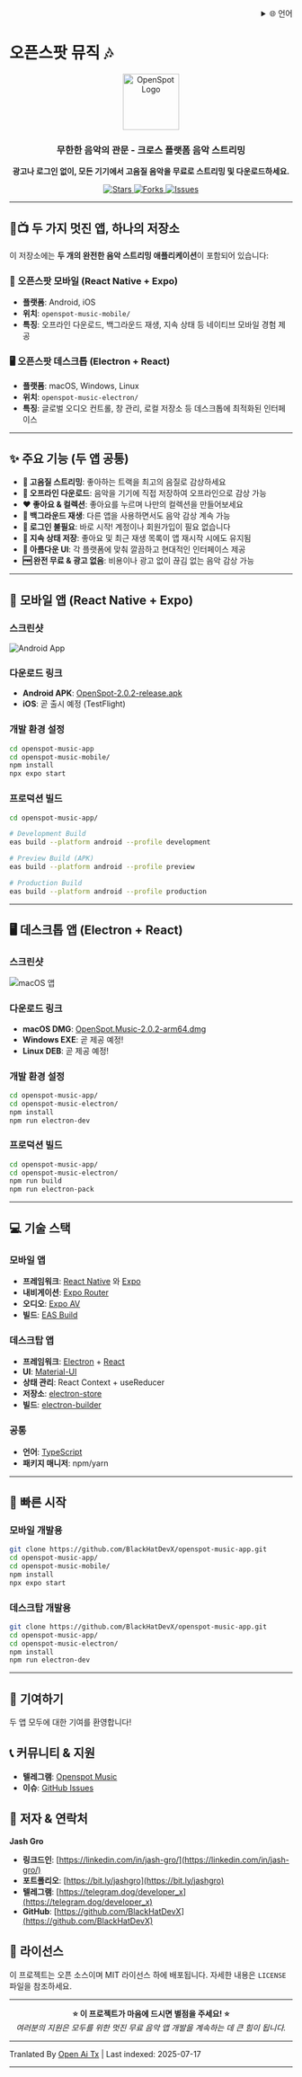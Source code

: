 <div align="right">
  <details>
    <summary >🌐 언어</summary>
    <div>
      <div align="center">
        <a href="https://openaitx.github.io/view.html?user=BlackHatDevX&project=openspot-music-app&lang=en">English</a>
        | <a href="https://openaitx.github.io/view.html?user=BlackHatDevX&project=openspot-music-app&lang=zh-CN">简体中文</a>
        | <a href="https://openaitx.github.io/view.html?user=BlackHatDevX&project=openspot-music-app&lang=zh-TW">繁體中文</a>
        | <a href="https://openaitx.github.io/view.html?user=BlackHatDevX&project=openspot-music-app&lang=ja">日本語</a>
        | <a href="https://openaitx.github.io/view.html?user=BlackHatDevX&project=openspot-music-app&lang=ko">한국어</a>
        | <a href="https://openaitx.github.io/view.html?user=BlackHatDevX&project=openspot-music-app&lang=hi">हिन्दी</a>
        | <a href="https://openaitx.github.io/view.html?user=BlackHatDevX&project=openspot-music-app&lang=th">ไทย</a>
        | <a href="https://openaitx.github.io/view.html?user=BlackHatDevX&project=openspot-music-app&lang=fr">Français</a>
        | <a href="https://openaitx.github.io/view.html?user=BlackHatDevX&project=openspot-music-app&lang=de">Deutsch</a>
        | <a href="https://openaitx.github.io/view.html?user=BlackHatDevX&project=openspot-music-app&lang=es">Español</a>
        | <a href="https://openaitx.github.io/view.html?user=BlackHatDevX&project=openspot-music-app&lang=it">Itapano</a>
        | <a href="https://openaitx.github.io/view.html?user=BlackHatDevX&project=openspot-music-app&lang=ru">Русский</a>
        | <a href="https://openaitx.github.io/view.html?user=BlackHatDevX&project=openspot-music-app&lang=pt">Português</a>
        | <a href="https://openaitx.github.io/view.html?user=BlackHatDevX&project=openspot-music-app&lang=nl">Nederlands</a>
        | <a href="https://openaitx.github.io/view.html?user=BlackHatDevX&project=openspot-music-app&lang=pl">Polski</a>
        | <a href="https://openaitx.github.io/view.html?user=BlackHatDevX&project=openspot-music-app&lang=ar">العربية</a>
        | <a href="https://openaitx.github.io/view.html?user=BlackHatDevX&project=openspot-music-app&lang=fa">فارسی</a>
        | <a href="https://openaitx.github.io/view.html?user=BlackHatDevX&project=openspot-music-app&lang=tr">Türkçe</a>
        | <a href="https://openaitx.github.io/view.html?user=BlackHatDevX&project=openspot-music-app&lang=vi">Tiếng Việt</a>
        | <a href="https://openaitx.github.io/view.html?user=BlackHatDevX&project=openspot-music-app&lang=id">Bahasa Indonesia</a>
      </div>
    </div>
  </details>
</div>

# 오픈스팟 뮤직 🎶

<p align="center">
 <img width="100" alt="OpenSpot Logo" src="https://github.com/user-attachments/assets/9f56500d-d950-48c6-a362-bcbc74be88cb" />
</p>

<h3 align="center">무한한 음악의 관문 - 크로스 플랫폼 음악 스트리밍</h3>

<p align="center">
  <strong>광고나 로그인 없이, 모든 기기에서 고음질 음악을 무료로 스트리밍 및 다운로드하세요.</strong>
</p>

<p align="center">
  <a href="https://github.com/BlackHatDevX/openspot-music-app/stargazers">
    <img src="https://img.shields.io/github/stars/BlackHatDevX/openspot-music-app?style=for-the-badge&color=ffd700" alt="Stars">
  </a>
  <a href="https://github.com/BlackHatDevX/openspot-music-app/network/members">
    <img src="https://img.shields.io/github/forks/BlackHatDevX/openspot-music-app?style=for-the-badge&color=84b4a3" alt="Forks">
  </a>
  <a href="https://github.com/BlackHatDevX/openspot-music-app/issues">
    <img src="https://img.shields.io/github/issues/BlackHatDevX/openspot-music-app?style=for-the-badge&color=f38ba8" alt="Issues">
  </a>
</p>

---

## 📱📺 두 가지 멋진 앱, 하나의 저장소

이 저장소에는 **두 개의 완전한 음악 스트리밍 애플리케이션**이 포함되어 있습니다:

### 🎵 **오픈스팟 모바일** (React Native + Expo)
- **플랫폼**: Android, iOS
- **위치**: `openspot-music-mobile/`
- **특징**: 오프라인 다운로드, 백그라운드 재생, 지속 상태 등 네이티브 모바일 경험 제공

### 🖥️ **오픈스팟 데스크톱** (Electron + React)
- **플랫폼**: macOS, Windows, Linux
- **위치**: `openspot-music-electron/`
- **특징**: 글로벌 오디오 컨트롤, 창 관리, 로컬 저장소 등 데스크톱에 최적화된 인터페이스

---

## ✨ 주요 기능 (두 앱 공통)

- **🎵 고음질 스트리밍**: 좋아하는 트랙을 최고의 음질로 감상하세요
- **💾 오프라인 다운로드**: 음악을 기기에 직접 저장하여 오프라인으로 감상 가능
- **❤️ 좋아요 & 컬렉션**: 좋아요를 누르며 나만의 컬렉션을 만들어보세요
- **🔄 백그라운드 재생**: 다른 앱을 사용하면서도 음악 감상 계속 가능
- **🚫 로그인 불필요**: 바로 시작! 계정이나 회원가입이 필요 없습니다
- **💾 지속 상태 저장**: 좋아요 및 최근 재생 목록이 앱 재시작 시에도 유지됨
- **🎨 아름다운 UI**: 각 플랫폼에 맞춰 깔끔하고 현대적인 인터페이스 제공
- **🆓 완전 무료 & 광고 없음**: 비용이나 광고 없이 끊김 없는 음악 감상 가능

---

## 📱 모바일 앱 (React Native + Expo)

### 스크린샷

![Android App](https://github.com/user-attachments/assets/5a48d1e1-c862-4cea-9d0a-a29606ac5b74)

### 다운로드 링크

- **Android APK**: [OpenSpot-2.0.2-release.apk](https://github.com/BlackHatDevX/openspot-music-app/releases/download/v2.0.2/OpenSpot-2.0.2-release.apk)
- **iOS**: 곧 출시 예정 (TestFlight)

### 개발 환경 설정


```bash
cd openspot-music-app
cd openspot-music-mobile/
npm install
npx expo start
```
### 프로덕션 빌드


```bash
cd openspot-music-app/

# Development Build
eas build --platform android --profile development

# Preview Build (APK)
eas build --platform android --profile preview

# Production Build
eas build --platform android --profile production
```
---

## 🖥️ 데스크톱 앱 (Electron + React)

### 스크린샷

![macOS 앱](https://github.com/user-attachments/assets/1cb18d3f-4986-4eb2-9cd2-1b606fbf31db)

### 다운로드 링크

- **macOS DMG**: [OpenSpot.Music-2.0.2-arm64.dmg](https://github.com/BlackHatDevX/openspot-music-app/releases/download/v2.0.2/OpenSpot.Music-2.0.2-arm64.dmg)
- **Windows EXE**: 곧 제공 예정!
- **Linux DEB**: 곧 제공 예정!

### 개발 환경 설정


```bash
cd openspot-music-app/
cd openspot-music-electron/
npm install
npm run electron-dev
```
### 프로덕션 빌드


```bash
cd openspot-music-app/
cd openspot-music-electron/
npm run build
npm run electron-pack
```
---


## 💻 기술 스택

### 모바일 앱
- **프레임워크**: [React Native](https://reactnative.dev/) 와 [Expo](https://expo.dev/)
- **내비게이션**: [Expo Router](https://expo.github.io/router/)
- **오디오**: [Expo AV](https://docs.expo.dev/versions/latest/sdk/av/)
- **빌드**: [EAS Build](https://docs.expo.dev/build/introduction/)

### 데스크탑 앱
- **프레임워크**: [Electron](https://www.electronjs.org/) + [React](https://reactjs.org/)
- **UI**: [Material-UI](https://mui.com/)
- **상태 관리**: React Context + useReducer
- **저장소**: [electron-store](https://github.com/sindresorhus/electron-store)
- **빌드**: [electron-builder](https://www.electron.build/)

### 공통
- **언어**: [TypeScript](https://www.typescriptlang.org/)
- **패키지 매니저**: npm/yarn

---

## 🚀 빠른 시작

### 모바일 개발용

```bash
git clone https://github.com/BlackHatDevX/openspot-music-app.git
cd openspot-music-app/
cd openspot-music-mobile/
npm install
npx expo start
```
### 데스크탑 개발용

```bash
git clone https://github.com/BlackHatDevX/openspot-music-app.git
cd openspot-music-app/
cd openspot-music-electron/
npm install
npm run electron-dev
```
---

## 🤝 기여하기

두 앱 모두에 대한 기여를 환영합니다!
## 📞 커뮤니티 & 지원

- **텔레그램**: [Openspot Music](https://telegram.dog/Openspot_Music)
- **이슈**: [GitHub Issues](https://github.com/BlackHatDevX/openspot-music-app/issues)

## 👤 저자 & 연락처

**Jash Gro**

- **링크드인**: [https://linkedin.com/in/jash-gro/](https://linkedin.com/in/jash-gro/)
- **포트폴리오**: [https://bit.ly/jashgro](https://bit.ly/jashgro)
- **텔레그램**: [https://telegram.dog/deveIoper_x](https://telegram.dog/deveIoper_x)
- **GitHub**: [https://github.com/BlackHatDevX](https://github.com/BlackHatDevX)

## 📄 라이선스

이 프로젝트는 오픈 소스이며 MIT 라이선스 하에 배포됩니다. 자세한 내용은 `LICENSE` 파일을 참조하세요.

---

<p align="center">
  <strong>⭐ 이 프로젝트가 마음에 드시면 별점을 주세요! ⭐</strong>
  <br />
  <em>여러분의 지원은 모두를 위한 멋진 무료 음악 앱 개발을 계속하는 데 큰 힘이 됩니다.</em>
</p> 



---

Tranlated By [Open Ai Tx](https://github.com/OpenAiTx/OpenAiTx) | Last indexed: 2025-07-17

---